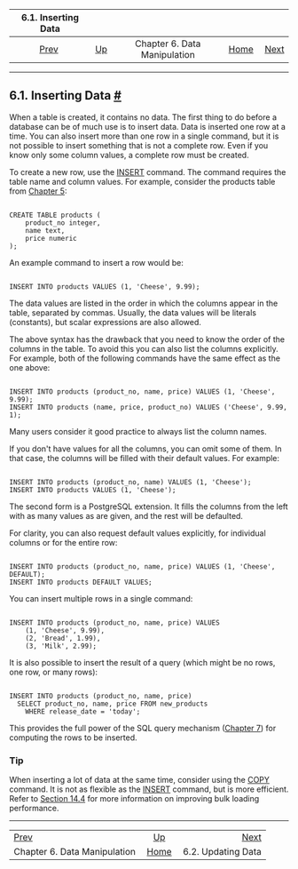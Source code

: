 <!--?xml version="1.0" encoding="UTF-8" standalone="no"?-->

|                6.1. Inserting Data               |                                               |                              |                                                       |                                               |
| :----------------------------------------------: | :-------------------------------------------- | :--------------------------: | ----------------------------------------------------: | --------------------------------------------: |
| [Prev](dml.html "Chapter 6. Data Manipulation")  | [Up](dml.html "Chapter 6. Data Manipulation") | Chapter 6. Data Manipulation | [Home](index.html "PostgreSQL 17devel Documentation") |  [Next](dml-update.html "6.2. Updating Data") |

***

## 6.1. Inserting Data [#](#DML-INSERT)

[]()[]()

When a table is created, it contains no data. The first thing to do before a database can be of much use is to insert data. Data is inserted one row at a time. You can also insert more than one row in a single command, but it is not possible to insert something that is not a complete row. Even if you know only some column values, a complete row must be created.

To create a new row, use the [INSERT](sql-insert.html "INSERT") command. The command requires the table name and column values. For example, consider the products table from [Chapter 5](ddl.html "Chapter 5. Data Definition"):

```

CREATE TABLE products (
    product_no integer,
    name text,
    price numeric
);
```

An example command to insert a row would be:

```

INSERT INTO products VALUES (1, 'Cheese', 9.99);
```

The data values are listed in the order in which the columns appear in the table, separated by commas. Usually, the data values will be literals (constants), but scalar expressions are also allowed.

The above syntax has the drawback that you need to know the order of the columns in the table. To avoid this you can also list the columns explicitly. For example, both of the following commands have the same effect as the one above:

```

INSERT INTO products (product_no, name, price) VALUES (1, 'Cheese', 9.99);
INSERT INTO products (name, price, product_no) VALUES ('Cheese', 9.99, 1);
```

Many users consider it good practice to always list the column names.

If you don't have values for all the columns, you can omit some of them. In that case, the columns will be filled with their default values. For example:

```

INSERT INTO products (product_no, name) VALUES (1, 'Cheese');
INSERT INTO products VALUES (1, 'Cheese');
```

The second form is a PostgreSQL extension. It fills the columns from the left with as many values as are given, and the rest will be defaulted.

For clarity, you can also request default values explicitly, for individual columns or for the entire row:

```

INSERT INTO products (product_no, name, price) VALUES (1, 'Cheese', DEFAULT);
INSERT INTO products DEFAULT VALUES;
```

You can insert multiple rows in a single command:

```

INSERT INTO products (product_no, name, price) VALUES
    (1, 'Cheese', 9.99),
    (2, 'Bread', 1.99),
    (3, 'Milk', 2.99);
```

It is also possible to insert the result of a query (which might be no rows, one row, or many rows):

```

INSERT INTO products (product_no, name, price)
  SELECT product_no, name, price FROM new_products
    WHERE release_date = 'today';
```

This provides the full power of the SQL query mechanism ([Chapter 7](queries.html "Chapter 7. Queries")) for computing the rows to be inserted.

### Tip

When inserting a lot of data at the same time, consider using the [COPY](sql-copy.html "COPY") command. It is not as flexible as the [INSERT](sql-insert.html "INSERT") command, but is more efficient. Refer to [Section 14.4](populate.html "14.4. Populating a Database") for more information on improving bulk loading performance.

***

|                                                  |                                                       |                                               |
| :----------------------------------------------- | :---------------------------------------------------: | --------------------------------------------: |
| [Prev](dml.html "Chapter 6. Data Manipulation")  |     [Up](dml.html "Chapter 6. Data Manipulation")     |  [Next](dml-update.html "6.2. Updating Data") |
| Chapter 6. Data Manipulation                     | [Home](index.html "PostgreSQL 17devel Documentation") |                            6.2. Updating Data |
